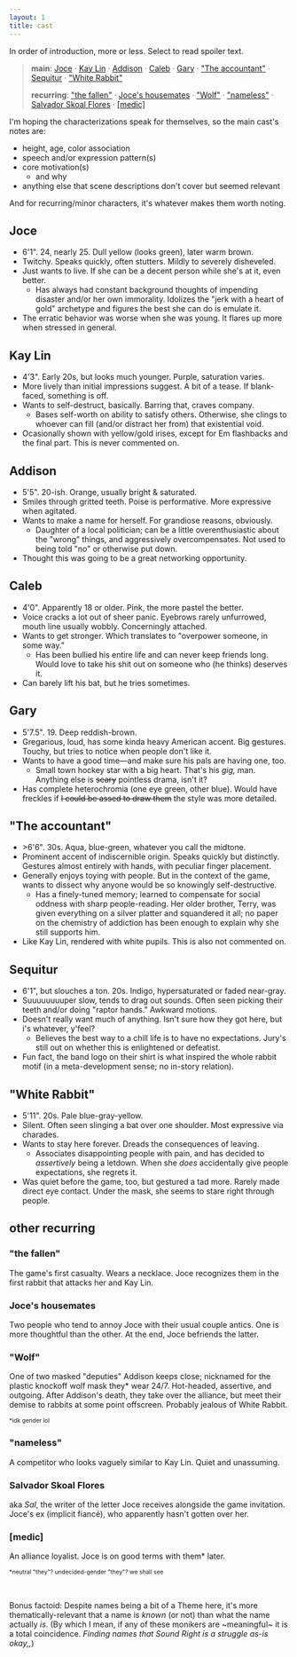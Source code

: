 ```yaml
---
layout: 1
title: cast
---
```

In order of introduction, more or less. Select to read <span class="spoiler">spoiler text</span>.

> <b>main</b>: [Joce](#joce) · [Kay Lin](#kay-lin) · [Addison](#addison) · [Caleb](#caleb) · [Gary](#gary) · ["The accountant"](#the-accountant) · [Sequitur](#sequitur) · ["White Rabbit"](#white-rabbit)
> 
> <b>recurring</b>: ["the fallen"](#the-fallen) · [Joce's housemates](#joces-housemates) · ["Wolf"](#wolf) · ["nameless"](#nameless) · [Salvador Skoal Flores](#salvador-skoal-flores) · [[medic]](#medic)

I'm hoping the characterizations speak for themselves, so the main cast's notes are:
- height, age, color association
- speech and/or expression pattern(s)
- core motivation(s)
	- and why
- anything else that scene descriptions don't cover but seemed relevant

And for recurring/minor characters, it's whatever makes them worth noting.

## Joce
- 6\'1\". 24, nearly 25. Dull yellow (looks green), later warm brown.
- Twitchy. Speaks quickly, often stutters. Mildly to severely disheveled.
- Just wants to live. If she can be a decent person while she's at it, even better.
	- Has always had constant background thoughts of impending disaster and/or her own immorality. Idolizes the "jerk with a heart of gold" archetype and figures the best she can do is emulate it.
- The erratic behavior was worse when she was young. It flares up more when stressed in general.

## Kay Lin
- 4\'3\". Early 20s, but looks much younger. Purple, saturation varies.
- More lively than initial impressions suggest. A bit of a tease. If blank-faced, something is off.
- <span class="spoiler">Wants to self-destruct, basically. Barring that, craves company.</span>
	- <span class="spoiler">Bases self-worth on ability to satisfy others. Otherwise, she clings to whoever can fill (and/or distract her from) that existential void.</span>
- Ocasionally shown with yellow/gold irises, except for <span class="spoiler">Em flashbacks and the final part</span>. This is never commented on.

## Addison
- 5\'5\". 20-ish. Orange, usually bright & saturated.
- Smiles through gritted teeth. Poise is performative. More expressive when agitated.
- Wants to make a name for herself. For grandiose reasons, obviously.
	- Daughter of a local politician; can be a little overenthusiastic about the "wrong" things, and aggressively overcompensates. Not used to being told "no" or otherwise put down.
- Thought this was going to be a great networking opportunity.

## Caleb
- 4\'0\". Apparently 18 or older. Pink, the more pastel the better.
- Voice cracks a lot out of sheer panic. Eyebrows rarely unfurrowed, mouth line usually wobbly. Concerningly attached.
- Wants to get stronger. <span class="spoiler">Which translates to "overpower someone, in some way."</span>
	- Has been bullied his entire life and can never keep friends long. <span class="spoiler">Would love to take his shit out on someone who (he thinks) deserves it.</span>
- Can barely lift his bat, but he tries sometimes.

## Gary
- 5\'7.5\". 19. Deep reddish-brown.
- Gregarious, loud, has some kinda heavy American accent. Big gestures. Touchy, but tries to notice when people don't like it.
- Wants to have a good time—and make sure his pals are having one, too.
	- Small town hockey star with a big heart. That's his *gig,* man. Anything else is ~~scary~~ pointless drama, isn't it?
- Has complete heterochromia (one eye green, other blue). Would have freckles if ~~I could be assed to draw them~~ the style was more detailed.

## "The accountant"
- \>6\'6\". 30s. Aqua, blue-green, whatever you call the midtone.
- Prominent accent of indiscernible origin. Speaks quickly but distinctly. Gestures almost entirely with hands, with peculiar finger placement.
- Generally enjoys toying with people. But in the context of the game, <span class="spoiler">wants to dissect why anyone would be so knowingly self-destructive.</span>
	- Has a finely-tuned memory; learned to compensate for social oddness with sharp people-reading. <span class="spoiler">Her older brother, Terry, was given everything on a silver platter and squandered it all; no paper on the chemistry of addiction has been enough to explain why she still supports him.</span>
- Like Kay Lin, rendered with white pupils. This is also not commented on.

## Sequitur
- 6\'1\", but slouches a ton. 20s. Indigo, hypersaturated or faded near-gray.
- Suuuuuuuuper slow, tends to drag out sounds. Often seen picking their teeth and/or doing "raptor hands." Awkward motions.
- Doesn't really want much of anything. Isn't sure how they got here, but i's whatever, y'feel?
	- Believes the best way to a chill life is to have no expectations. Jury's still out on whether this is enlightened or defeatist.
- Fun fact, the band logo on their shirt is what inspired the whole rabbit motif (in a meta-development sense; no in-story relation).

## "White Rabbit"
- 5\'11\". 20s. Pale blue-gray-yellow.
- Silent. Often seen slinging a bat over one shoulder. Most expressive via charades.
- <span class="spoiler">Wants to stay here forever. Dreads the consequences of leaving.</span>
	- <span class="spoiler">Associates disappointing people with pain, and has decided to <em>assertively</em> being a letdown. When she <em>does</em> accidentally give people expectations, she regrets it.</span>
- <span class="spoiler">Was quiet before the game, too, but gestured a tad more. Rarely made direct eye contact. Under the mask, she seems to stare right through people.</span>

## other recurring

### "the fallen"
The game's first casualty. Wears a necklace. <span class="spoiler">Joce recognizes them in the first rabbit that attacks her and Kay Lin.</span>

### Joce's housemates
Two people who tend to annoy Joce with their usual couple antics. One is more thoughtful than the other. <span class="spoiler">At the end, Joce befriends the latter.</span>

### "Wolf"
One of two masked "deputies" Addison keeps close; nicknamed for the plastic knockoff wolf mask they\* wear 24/7. Hot-headed, assertive, and outgoing. <span class="spoiler">After Addison's death, they take over the alliance, but meet their demise to rabbits at some point offscreen.</span> Probably jealous of White Rabbit.

<span style="font-size:.75em;">\*idk gender lol</span>

### "nameless"
A competitor who looks vaguely similar to Kay Lin. Quiet and unassuming.

### Salvador Skoal Flores
aka <i>Sal</i>, the writer of the letter Joce receives alongside the game invitation. <span class="spoiler">Joce's ex (implicit fiancé), who apparently hasn't gotten over her.</span>

### [medic]
An alliance loyalist. Joce is on good terms with them\* later.

<span style="font-size:.75em;">\*neutral "they"? undecided-gender "they"? we shall see</span>

&nbsp;

Bonus factoid: Despite names being a bit of a Theme here, it's more thematically-relevant that a name is *known* (or not) than what the name actually *is*. (By which I mean, if any of these monikers are ~meaningful~ it is a total coincidence. *Finding names that Sound Right is a struggle as-is okay,,*)